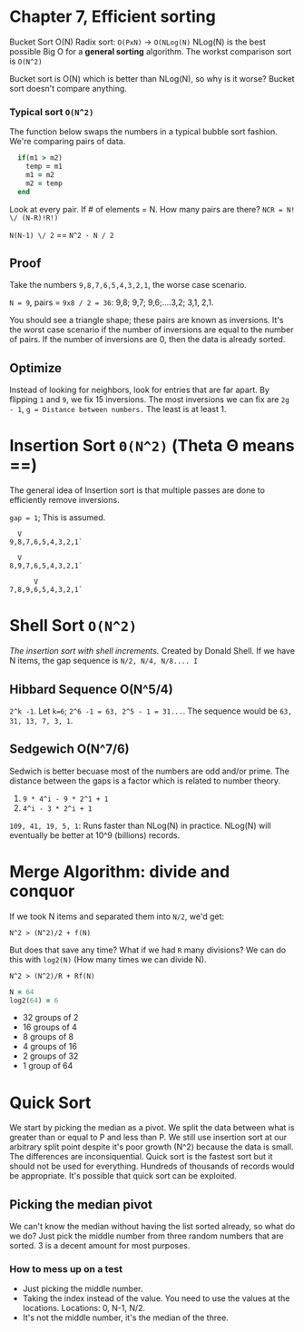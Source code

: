 # Chapter 7, Efficient sorting

Bucket Sort O(N)
Radix sort: `O(PxN)` -> `O(NLog(N)`
NLog(N) is the best possible Big O for a **general sorting** algorithm.
The workst comparison sort is `O(N^2)`

Bucket sort is O(N) which is better than NLog(N), so why is it worse? Bucket sort doesn't compare anything.


### Typical sort `O(N^2)`
The function below swaps the numbers in a typical bubble sort fashion. We're comparing pairs of data.

```ruby
  if(m1 > m2)
    temp = m1
    m1 = m2
    m2 = temp
  end
```

Look at every pair. If # of elements = N. How many pairs are there?
`NCR = N! \/ (N-R)!R!)`

`N(N-1) \/ 2` == `N^2 - N / 2`

## Proof
Take the numbers `9,8,7,6,5,4,3,2,1`, the worse case scenario.

`N = 9`, pairs = `9x8 / 2 = 36`: 9,8; 9,7; 9,6;....3,2; 3,1, 2,1.

You should see a triangle shape; these pairs are known as inversions.
It's the worst case scenario if the number of inversions are equal to the number of pairs.
If the number of inversions are 0, then the data is already sorted.

## Optimize
Instead of looking for neighbors, look for entries that are far apart. By flipping `1` and `9`, we fix 15 inversions.
The most inversions we can fix are `2g - 1`, `g = Distance between numbers.` The least is at least 1.


# Insertion Sort `Θ(N^2)` (Theta Θ means ==)
The general idea of Insertion sort is that multiple passes are done to efficiently remove inversions.

`gap = 1`; This is assumed.

```
  V
9,8,7,6,5,4,3,2,1`
```

```
  V
8,9,7,6,5,4,3,2,1`
```

```
      V
7,8,9,6,5,4,3,2,1`
```

# Shell Sort `O(N^2)`
*The insertion sort with shell increments.*
Created by Donald Shell. If we have N items, the gap sequence is `N/2, N/4, N/8.... I`


## Hibbard Sequence O(N^5/4)
`2^k -1`. Let `k=6`; `2^6 -1 = 63, 2^5 - 1 = 31...`. The sequence would be `63, 31, 13, 7, 3, 1`.

## Sedgewich O(N^7/6)
Sedwich is better becuase most of the numbers are odd and/or prime.
The distance between the gaps is a factor which is related to number theory.

1. `9 * 4^i - 9 * 2^1 + 1`
2. `4^i - 3 * 2^i + 1 `

`109, 41, 19, 5, 1`: Runs faster than NLog(N) in practice. NLog(N) will eventually be better at 10^9 (billions) records.

# Merge Algorithm: divide and conquor
If we took N items and separated them into `N/2`, we'd get:

`N^2 > (N^2)/2 + f(N)`

But does that save any time? What if we had `R` many divisions? We can do this with `log2(N)`
(How many times we can divide N).

`N^2 > (N^2)/R + Rf(N)`

```ruby
N = 64
log2(64) = 6
```

* 32 groups of 2
* 16 groups of 4
* 8 groups of 8
* 4 groups of 16
* 2 groups of 32
* 1 group of 64

# Quick Sort
We start by picking the median as a pivot. We split the data between what is greater than or equal to P and less than P.
We still use insertion sort at our arbitrary split point despite it's poor growth (N^2) because the data is small. The differences are inconsiquential.
Quick sort is the fastest sort but it should not be used for everything. Hundreds of thousands of records would be appropriate. It's possible that quick sort can be exploited.

## Picking the median pivot
We can't know the median without having the list sorted already, so what do we do?
Just pick the middle number from three random numbers that are sorted. 3 is a decent amount for most purposes.

### How to mess up on a test
* Just picking the middle number.
* Taking the index instead of the value. You need to use the values at the locations. Locations: 0, N-1, N/2.
* It's not the middle number, it's the median of the three.

